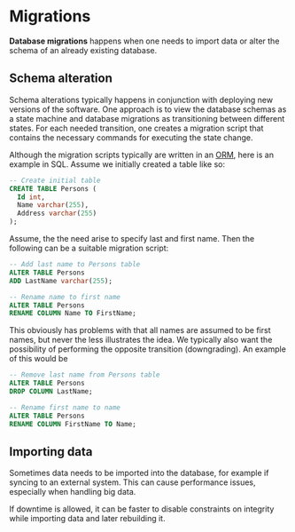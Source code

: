 # Migrations

**Database migrations** happens when one needs to import data or alter the
schema of an already existing database.

## Schema alteration

Schema alterations typically happens in conjunction with deploying new versions
of the software. One approach is to view the database schemas as a state machine
and database migrations as transitioning between different states. For each
needed transition, one creates a migration script that contains the necessary
commands for executing the state change.

Although the migration scripts typically are written in an [ORM](./orm.md), here
is an example in SQL. Assume we initially created a table like so:

```sql
-- Create initial table
CREATE TABLE Persons (
  Id int,
  Name varchar(255),
  Address varchar(255)
);
```

Assume, the the need arise to specify last and first name. Then the following
can be a suitable migration script:

```sql
-- Add last name to Persons table
ALTER TABLE Persons
ADD LastName varchar(255);

-- Rename name to first name
ALTER TABLE Persons
RENAME COLUMN Name TO FirstName;
```

This obviously has problems with that all names are assumed to be first names,
but never the less illustrates the idea. We typically also want the possibility
of performing the opposite transition (downgrading). An example of this would be

```sql
-- Remove last name from Persons table
ALTER TABLE Persons
DROP COLUMN LastName;

-- Rename first name to name
ALTER TABLE Persons
RENAME COLUMN FirstName TO Name;
```

## Importing data

Sometimes data needs to be imported into the database, for example if syncing to
an external system. This can cause performance issues, especially when handling
big data.

If downtime is allowed, it can be faster to disable constraints on integrity
while importing data and later rebuilding it.

